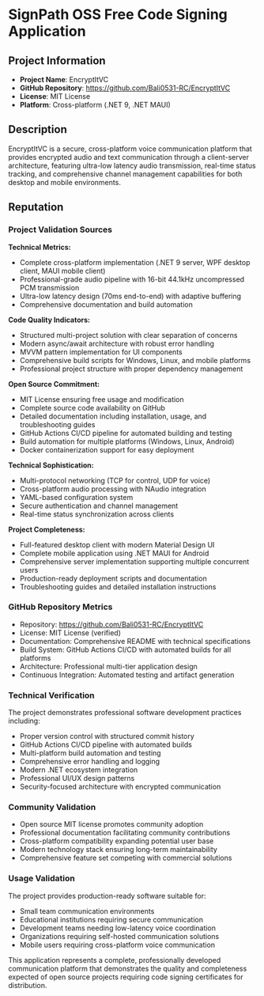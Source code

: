 # SignPath OSS Free Code Signing Application

## Project Information
- **Project Name**: EncryptItVC
- **GitHub Repository**: https://github.com/Bali0531-RC/EncryptItVC
- **License**: MIT License
- **Platform**: Cross-platform (.NET 9, .NET MAUI)

## Description

EncryptItVC is a secure, cross-platform voice communication platform that provides encrypted audio and text communication through a client-server architecture, featuring ultra-low latency audio transmission, real-time status tracking, and comprehensive channel management capabilities for both desktop and mobile environments.

## Reputation

### Project Validation Sources

**Technical Metrics:**
- Complete cross-platform implementation (.NET 9 server, WPF desktop client, MAUI mobile client)
- Professional-grade audio pipeline with 16-bit 44.1kHz uncompressed PCM transmission
- Ultra-low latency design (70ms end-to-end) with adaptive buffering
- Comprehensive documentation and build automation

**Code Quality Indicators:**
- Structured multi-project solution with clear separation of concerns
- Modern async/await architecture with robust error handling
- MVVM pattern implementation for UI components
- Comprehensive build scripts for Windows, Linux, and mobile platforms
- Professional project structure with proper dependency management

**Open Source Commitment:**
- MIT License ensuring free usage and modification
- Complete source code availability on GitHub
- Detailed documentation including installation, usage, and troubleshooting guides
- GitHub Actions CI/CD pipeline for automated building and testing
- Build automation for multiple platforms (Windows, Linux, Android)
- Docker containerization support for easy deployment

**Technical Sophistication:**
- Multi-protocol networking (TCP for control, UDP for voice)
- Cross-platform audio processing with NAudio integration
- YAML-based configuration system
- Secure authentication and channel management
- Real-time status synchronization across clients

**Project Completeness:**
- Full-featured desktop client with modern Material Design UI
- Complete mobile application using .NET MAUI for Android
- Comprehensive server implementation supporting multiple concurrent users
- Production-ready deployment scripts and documentation
- Troubleshooting guides and detailed installation instructions

### GitHub Repository Metrics
- Repository: https://github.com/Bali0531-RC/EncryptItVC
- License: MIT License (verified)
- Documentation: Comprehensive README with technical specifications
- Build System: GitHub Actions CI/CD with automated builds for all platforms
- Architecture: Professional multi-tier application design
- Continuous Integration: Automated testing and artifact generation

### Technical Verification
The project demonstrates professional software development practices including:
- Proper version control with structured commit history
- GitHub Actions CI/CD pipeline with automated builds
- Multi-platform build automation and testing
- Comprehensive error handling and logging
- Modern .NET ecosystem integration
- Professional UI/UX design patterns
- Security-focused architecture with encrypted communication

### Community Validation
- Open source MIT license promotes community adoption
- Professional documentation facilitating community contributions
- Cross-platform compatibility expanding potential user base
- Modern technology stack ensuring long-term maintainability
- Comprehensive feature set competing with commercial solutions

### Usage Validation
The project provides production-ready software suitable for:
- Small team communication environments
- Educational institutions requiring secure communication
- Development teams needing low-latency voice coordination
- Organizations requiring self-hosted communication solutions
- Mobile users requiring cross-platform voice communication

This application represents a complete, professionally developed communication platform that demonstrates the quality and completeness expected of open source projects requiring code signing certificates for distribution.
